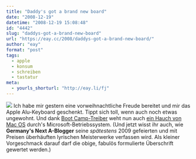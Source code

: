 ```yaml
---
title: "Daddy's got a brand new board"
date: "2008-12-19"
datetime: "2008-12-19 15:08:48"
id: "4442"
slug: "daddys-got-a-brand-new-board"
url: "https://eay.cc/2008/daddys-got-a-brand-new-board/"
author: "eay"
format: "post"
tags:
  - apple
  - konsum
  - schreiben
  - tastatur
meta:
  - yourls_shorturl: "http://eay.li/fj"
---
```


![](/uploads/2008/newkeyboard.jpg) Ich habe mir gestern eine vorweihnachtliche Freude bereitet und mir das Apple Alu-Keyboard geschenkt. Tippt sich toll, wenn auch noch etwas ungewohnt. Und dank [Boot Camp-Treiber](http://www.happytocode.com/post/Apple-new-Aluminium-keyboard-Boot-Camp-14-drivers.aspx) weht nun auch [ein Hauch von Mac OS](http://www.flickr.com/photos/eay/3120506150/) durch's Microsoft-Betriebssystem. (Und jetzt wisst ihr auch, wie **Germany's Next A-Blogger** seine _spätestens_ 2009 gefeierten und mit Preisen überhäuften lyrischen Meisterwerke verfassen wird. Als kleiner Vorgeschmack darauf darf die obige, fabulös formulierte Überschrift gewertet werden.)

